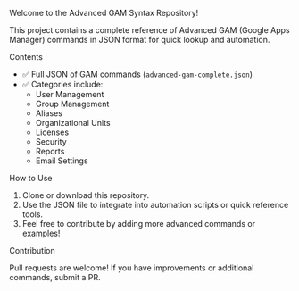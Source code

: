 Welcome to the Advanced GAM Syntax Repository!

This project contains a complete reference of Advanced GAM (Google Apps Manager) commands in JSON format for quick lookup and automation.

Contents

- ✅ Full JSON of GAM commands (`advanced-gam-complete.json`)
- ✅ Categories include:
  - User Management
  - Group Management
  - Aliases
  - Organizational Units
  - Licenses
  - Security
  - Reports
  - Email Settings

How to Use

1. Clone or download this repository.
2. Use the JSON file to integrate into automation scripts or quick reference tools.
3. Feel free to contribute by adding more advanced commands or examples!

Contribution

Pull requests are welcome! If you have improvements or additional commands, submit a PR.
